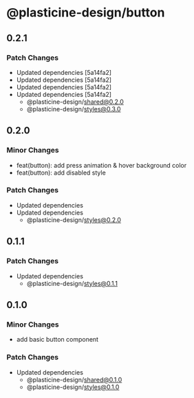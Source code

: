 # @plasticine-design/button

## 0.2.1

### Patch Changes

- Updated dependencies [5a14fa2]
- Updated dependencies [5a14fa2]
- Updated dependencies [5a14fa2]
- Updated dependencies [5a14fa2]
  - @plasticine-design/shared@0.2.0
  - @plasticine-design/styles@0.3.0

## 0.2.0

### Minor Changes

- feat(button): add press animation & hover background color
- feat(button): add disabled style

### Patch Changes

- Updated dependencies
- Updated dependencies
  - @plasticine-design/styles@0.2.0

## 0.1.1

### Patch Changes

- Updated dependencies
  - @plasticine-design/styles@0.1.1

## 0.1.0

### Minor Changes

- add basic button component

### Patch Changes

- Updated dependencies
  - @plasticine-design/shared@0.1.0
  - @plasticine-design/styles@0.1.0
